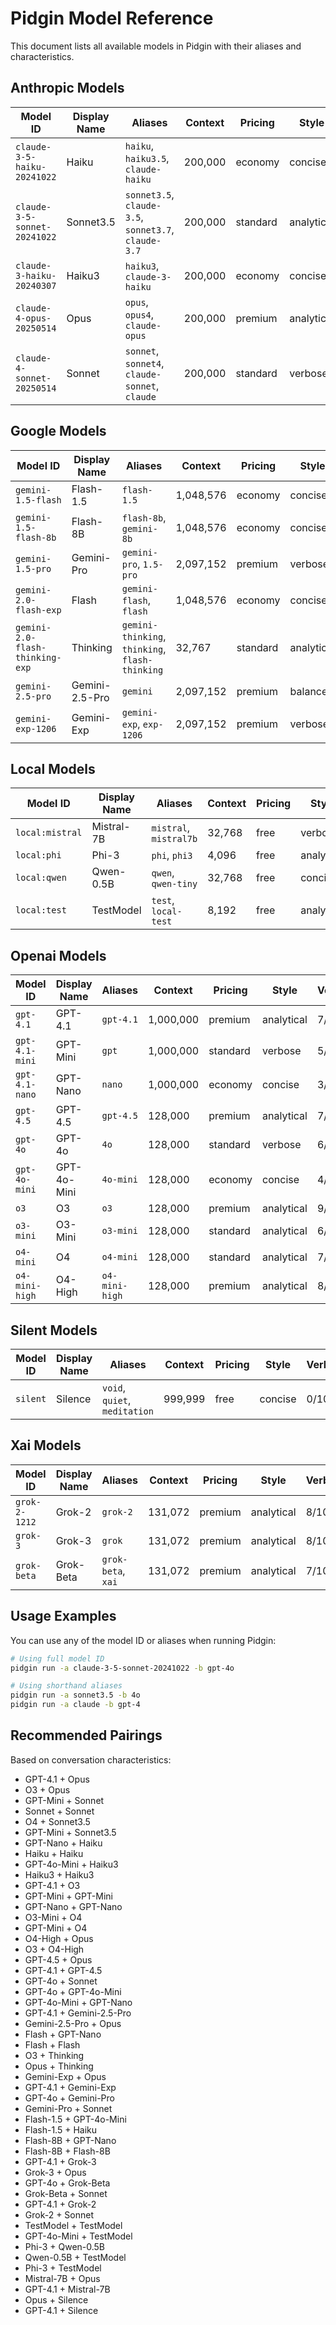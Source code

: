 # Pidgin Model Reference

This document lists all available models in Pidgin with their aliases and characteristics.


## Anthropic Models

| Model ID | Display Name | Aliases | Context | Pricing | Style | Verbosity |
|----------|--------------|---------|---------|---------|-------|-----------|
| `claude-3-5-haiku-20241022` | Haiku | `haiku`, `haiku3.5`, `claude-haiku` | 200,000 | economy | concise | 3/10 |
| `claude-3-5-sonnet-20241022` | Sonnet3.5 | `sonnet3.5`, `claude-3.5`, `sonnet3.7`, `claude-3.7` | 200,000 | standard | analytical | 7/10 |
| `claude-3-haiku-20240307` | Haiku3 | `haiku3`, `claude-3-haiku` | 200,000 | economy | concise | 3/10 |
| `claude-4-opus-20250514` | Opus | `opus`, `opus4`, `claude-opus` | 200,000 | premium | analytical | 8/10 |
| `claude-4-sonnet-20250514` | Sonnet | `sonnet`, `sonnet4`, `claude-sonnet`, `claude` | 200,000 | standard | verbose | 6/10 |

## Google Models

| Model ID | Display Name | Aliases | Context | Pricing | Style | Verbosity |
|----------|--------------|---------|---------|---------|-------|-----------|
| `gemini-1.5-flash` | Flash-1.5 | `flash-1.5` | 1,048,576 | economy | concise | 3/10 |
| `gemini-1.5-flash-8b` | Flash-8B | `flash-8b`, `gemini-8b` | 1,048,576 | economy | concise | 2/10 |
| `gemini-1.5-pro` | Gemini-Pro | `gemini-pro`, `1.5-pro` | 2,097,152 | premium | verbose | 7/10 |
| `gemini-2.0-flash-exp` | Flash | `gemini-flash`, `flash` | 1,048,576 | economy | concise | 4/10 |
| `gemini-2.0-flash-thinking-exp` | Thinking | `gemini-thinking`, `thinking`, `flash-thinking` | 32,767 | standard | analytical | 8/10 |
| `gemini-2.5-pro` | Gemini-2.5-Pro | `gemini` | 2,097,152 | premium | balanced | 7/10 |
| `gemini-exp-1206` | Gemini-Exp | `gemini-exp`, `exp-1206` | 2,097,152 | premium | verbose | 8/10 |

## Local Models

| Model ID | Display Name | Aliases | Context | Pricing | Style | Verbosity |
|----------|--------------|---------|---------|---------|-------|-----------|
| `local:mistral` | Mistral-7B | `mistral`, `mistral7b` | 32,768 | free | verbose | 7/10 |
| `local:phi` | Phi-3 | `phi`, `phi3` | 4,096 | free | analytical | 6/10 |
| `local:qwen` | Qwen-0.5B | `qwen`, `qwen-tiny` | 32,768 | free | concise | 4/10 |
| `local:test` | TestModel | `test`, `local-test` | 8,192 | free | analytical | 5/10 |

## Openai Models

| Model ID | Display Name | Aliases | Context | Pricing | Style | Verbosity |
|----------|--------------|---------|---------|---------|-------|-----------|
| `gpt-4.1` | GPT-4.1 | `gpt-4.1` | 1,000,000 | premium | analytical | 7/10 |
| `gpt-4.1-mini` | GPT-Mini | `gpt` | 1,000,000 | standard | verbose | 5/10 |
| `gpt-4.1-nano` | GPT-Nano | `nano` | 1,000,000 | economy | concise | 3/10 |
| `gpt-4.5` | GPT-4.5 | `gpt-4.5` | 128,000 | premium | analytical | 7/10 |
| `gpt-4o` | GPT-4o | `4o` | 128,000 | standard | verbose | 6/10 |
| `gpt-4o-mini` | GPT-4o-Mini | `4o-mini` | 128,000 | economy | concise | 4/10 |
| `o3` | O3 | `o3` | 128,000 | premium | analytical | 9/10 |
| `o3-mini` | O3-Mini | `o3-mini` | 128,000 | standard | analytical | 6/10 |
| `o4-mini` | O4 | `o4-mini` | 128,000 | standard | analytical | 7/10 |
| `o4-mini-high` | O4-High | `o4-mini-high` | 128,000 | premium | analytical | 8/10 |

## Silent Models

| Model ID | Display Name | Aliases | Context | Pricing | Style | Verbosity |
|----------|--------------|---------|---------|---------|-------|-----------|
| `silent` | Silence | `void`, `quiet`, `meditation` | 999,999 | free | concise | 0/10 |

## Xai Models

| Model ID | Display Name | Aliases | Context | Pricing | Style | Verbosity |
|----------|--------------|---------|---------|---------|-------|-----------|
| `grok-2-1212` | Grok-2 | `grok-2` | 131,072 | premium | analytical | 8/10 |
| `grok-3` | Grok-3 | `grok` | 131,072 | premium | analytical | 8/10 |
| `grok-beta` | Grok-Beta | `grok-beta`, `xai` | 131,072 | premium | analytical | 7/10 |

## Usage Examples

You can use any of the model ID or aliases when running Pidgin:

```bash
# Using full model ID
pidgin run -a claude-3-5-sonnet-20241022 -b gpt-4o

# Using shorthand aliases
pidgin run -a sonnet3.5 -b 4o
pidgin run -a claude -b gpt-4
```

## Recommended Pairings

Based on conversation characteristics:

- GPT-4.1 + Opus
- O3 + Opus
- GPT-Mini + Sonnet
- Sonnet + Sonnet
- O4 + Sonnet3.5
- GPT-Mini + Sonnet3.5
- GPT-Nano + Haiku
- Haiku + Haiku
- GPT-4o-Mini + Haiku3
- Haiku3 + Haiku3
- GPT-4.1 + O3
- GPT-Mini + GPT-Mini
- GPT-Nano + GPT-Nano
- O3-Mini + O4
- GPT-Mini + O4
- O4-High + Opus
- O3 + O4-High
- GPT-4.5 + Opus
- GPT-4.1 + GPT-4.5
- GPT-4o + Sonnet
- GPT-4o + GPT-4o-Mini
- GPT-4o-Mini + GPT-Nano
- GPT-4.1 + Gemini-2.5-Pro
- Gemini-2.5-Pro + Opus
- Flash + GPT-Nano
- Flash + Flash
- O3 + Thinking
- Opus + Thinking
- Gemini-Exp + Opus
- GPT-4.1 + Gemini-Exp
- GPT-4o + Gemini-Pro
- Gemini-Pro + Sonnet
- Flash-1.5 + GPT-4o-Mini
- Flash-1.5 + Haiku
- Flash-8B + GPT-Nano
- Flash-8B + Flash-8B
- GPT-4.1 + Grok-3
- Grok-3 + Opus
- GPT-4o + Grok-Beta
- Grok-Beta + Sonnet
- GPT-4.1 + Grok-2
- Grok-2 + Sonnet
- TestModel + TestModel
- GPT-4o-Mini + TestModel
- Phi-3 + Qwen-0.5B
- Qwen-0.5B + TestModel
- Phi-3 + TestModel
- Mistral-7B + Opus
- GPT-4.1 + Mistral-7B
- Opus + Silence
- GPT-4.1 + Silence